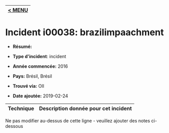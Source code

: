 |[< MENU](../README.md)|
|---|
# Incident i00038: brazilimpaachment

* **Résumé:**

* **Type d'incident**: incident

* **Année commencée:** 2016

* **Pays:** Brésil, Brésil

* **Trouvé via:** OII

* **Date ajoutée:** 2019-02-24
 

|Technique |Description donnée pour cet incident |
|--------- |------------------------- |


Ne pas modifier au-dessus de cette ligne - veuillez ajouter des notes ci-dessous